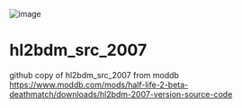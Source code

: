 ![image](https://i.imgur.com/0J6Ek3W.png)

# hl2bdm_src_2007

github copy of hl2bdm_src_2007 from moddb
https://www.moddb.com/mods/half-life-2-beta-deathmatch/downloads/hl2bdm-2007-version-source-code

